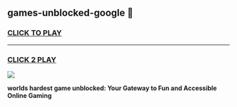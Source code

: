 
## games-unblocked-google 👋
<h3>
<a href="https://premium.freeplayer.one?title=games-unblocked-google&ref=14F">CLICK TO PLAY</a></h3>
<hr>

<h3>
<a href="https://premium.freeplayer.one?title=games-unblocked-google&ref=14F">CLICK 2 PLAY</a>
  
</h3>

<a href="https://premium.freeplayer.one?title=games-unblocked-google&ref=12F/"><img src="https://clearcache.store/games.png"></a>


**worlds hardest game unblocked: Your Gateway to Fun and Accessible Online Gaming**
